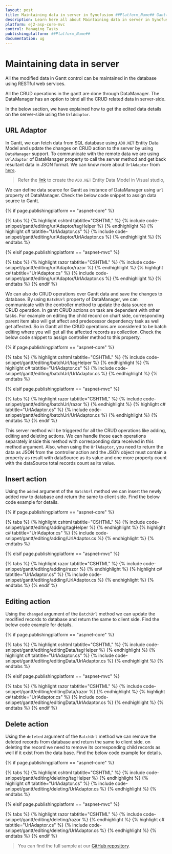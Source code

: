 ```yaml
---
layout: post
title: Maintaining data in server in Syncfusion ##Platform_Name## Gantt Component
description: Learn here all about Maintaining data in server in Syncfusion ##Platform_Name## Gantt component of Syncfusion Essential JS 2 and more.
platform: ej2-asp-core-mvc
control: Managing Tasks
publishingplatform: ##Platform_Name##
documentation: ug
---
```



# Maintaining data in server

All the modified data in Gantt control can be maintained in the database using RESTful web services.

All the CRUD operations in the gantt are done through DataManager. The DataManager has an option to bind all the CRUD related data in server-side.

In the below section, we have explained how to get the edited data details on the server-side using the `UrlAdaptor`.

## URL Adaptor

In Gantt, we can fetch data from SQL database using `ADO.NET` Entity Data Model and update the changes on CRUD action to the server by using `DataManager` support. To communicate with the remote data we are using `UrlAdaptor` of DataManager property to call the server method and get back resultant data in JSON format. We can know more about `UrlAdaptor` from [`here`](https://ej2.syncfusion.com/javascript/documentation/data/adaptors/?no-cache=1).

> Refer the [link](https://docs.microsoft.com/en-us/aspnet/mvc/overview/older-versions-1/models-data/creating-model-classes-with-the-entity-framework-cs) to create the `ADO.NET` Entity Data Model in Visual studio,

We can define data source for Gantt as instance of DataManager using `url` property of DataManager. Check the below code snippet to assign data source to Gantt.

{% if page.publishingplatform == "aspnet-core" %}

{% tabs %}
{% highlight cshtml tabtitle="CSHTML" %}
{% include code-snippet/gantt/editing/urlAdaptor/tagHelper %}
{% endhighlight %}
{% highlight c# tabtitle="UrlAdaptor.cs" %}
{% include code-snippet/gantt/editing/urlAdaptor/UrlAdaptor.cs %}
{% endhighlight %}
{% endtabs %}

{% elsif page.publishingplatform == "aspnet-mvc" %}

{% tabs %}
{% highlight razor tabtitle="CSHTML" %}
{% include code-snippet/gantt/editing/urlAdaptor/razor %}
{% endhighlight %}
{% highlight c# tabtitle="UrlAdaptor.cs" %}
{% include code-snippet/gantt/editing/urlAdaptor/UrlAdaptor.cs %}
{% endhighlight %}
{% endtabs %}
{% endif %}



We can also do CRUD operations over Gantt data and save the changes to database. By using `BatchUrl` property of DataManager, we can communicate with the controller method to update the data source on CRUD operation. In gantt CRUD actions on task are dependent with other tasks. For example on editing the child record on chart side, corresponding parent item also will get affect and predecessor dependency task as well get affected. So in Gantt all the CRUD operations are considered to be batch editing where you will get all the affected records as collection. Check the below code snippet to assign controller method to this property.

{% if page.publishingplatform == "aspnet-core" %}

{% tabs %}
{% highlight cshtml tabtitle="CSHTML" %}
{% include code-snippet/gantt/editing/batchUrl/tagHelper %}
{% endhighlight %}
{% highlight c# tabtitle="UrlAdaptor.cs" %}
{% include code-snippet/gantt/editing/batchUrl/UrlAdaptor.cs %}
{% endhighlight %}
{% endtabs %}

{% elsif page.publishingplatform == "aspnet-mvc" %}

{% tabs %}
{% highlight razor tabtitle="CSHTML" %}
{% include code-snippet/gantt/editing/batchUrl/razor %}
{% endhighlight %}
{% highlight c# tabtitle="UrlAdaptor.cs" %}
{% include code-snippet/gantt/editing/batchUrl/UrlAdaptor.cs %}
{% endhighlight %}
{% endtabs %}
{% endif %}



This server method will be triggered for all the CRUD operations like adding, editing and deleting actions. We can handle those each operations separately inside this method with corresponding data received in this method argument. Also, when using the `UrlAdaptor`, you need to return the data as JSON from the controller action and the JSON object must contain a property as result with dataSource as its value and one more property count with the dataSource total records count as its value.

## Insert action

Using the `added` argument of the `BatchUrl` method we can insert the newly added row to database and return the same to client side. Find the below code example for details.

{% if page.publishingplatform == "aspnet-core" %}

{% tabs %}
{% highlight cshtml tabtitle="CSHTML" %}
{% include code-snippet/gantt/editing/adding/tagHelper %}
{% endhighlight %}
{% highlight c# tabtitle="UrlAdaptor.cs" %}
{% include code-snippet/gantt/editing/adding/UrlAdaptor.cs %}
{% endhighlight %}
{% endtabs %}

{% elsif page.publishingplatform == "aspnet-mvc" %}

{% tabs %}
{% highlight razor tabtitle="CSHTML" %}
{% include code-snippet/gantt/editing/adding/razor %}
{% endhighlight %}
{% highlight c# tabtitle="UrlAdaptor.cs" %}
{% include code-snippet/gantt/editing/adding/UrlAdaptor.cs %}
{% endhighlight %}
{% endtabs %}
{% endif %}



## Editing action

Using the `changed` argument of the `BatchUrl` method we can update the modified records to database and return the same to client side. Find the below code example for details.

{% if page.publishingplatform == "aspnet-core" %}

{% tabs %}
{% highlight cshtml tabtitle="CSHTML" %}
{% include code-snippet/gantt/editing/editingData/tagHelper %}
{% endhighlight %}
{% highlight c# tabtitle="UrlAdaptor.cs" %}
{% include code-snippet/gantt/editing/editingData/UrlAdaptor.cs %}
{% endhighlight %}
{% endtabs %}

{% elsif page.publishingplatform == "aspnet-mvc" %}

{% tabs %}
{% highlight razor tabtitle="CSHTML" %}
{% include code-snippet/gantt/editing/editingData/razor %}
{% endhighlight %}
{% highlight c# tabtitle="UrlAdaptor.cs" %}
{% include code-snippet/gantt/editing/editingData/UrlAdaptor.cs %}
{% endhighlight %}
{% endtabs %}
{% endif %}



## Delete action

Using the `deleted` argument of the `BatchUrl` method we can remove the deleted records from database and return the same to client side. on deleting the record we need to remove its corresponding child records as well if it exist from the data base. Find the below code example for details.

{% if page.publishingplatform == "aspnet-core" %}

{% tabs %}
{% highlight cshtml tabtitle="CSHTML" %}
{% include code-snippet/gantt/editing/deleting/tagHelper %}
{% endhighlight %}
{% highlight c# tabtitle="UrlAdaptor.cs" %}
{% include code-snippet/gantt/editing/deleting/UrlAdaptor.cs %}
{% endhighlight %}
{% endtabs %}

{% elsif page.publishingplatform == "aspnet-mvc" %}

{% tabs %}
{% highlight razor tabtitle="CSHTML" %}
{% include code-snippet/gantt/editing/deleting/razor %}
{% endhighlight %}
{% highlight c# tabtitle="UrlAdaptor.cs" %}
{% include code-snippet/gantt/editing/deleting/UrlAdaptor.cs %}
{% endhighlight %}
{% endtabs %}
{% endif %}



> You can find the full sample at our [GitHub repository](https://github.com/SyncfusionExamples/EJ2-Gantt-MVC-CRUD-URL-ADAPTOR).
